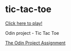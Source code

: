 # tic-tac-toe

[Click here to play!](https://maddybvh.github.io/tic-tac-toe/)

Odin project - Tic Tac Toe

[The Odin Project Assignment](https://www.theodinproject.com/courses/javascript/lessons/tic-tac-toe-javascript)
